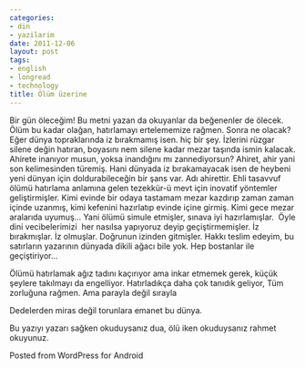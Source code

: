 ```yaml
---
categories:
- din
- yazilarim
date: 2011-12-06
layout: post
tags:
- english
- longread
- technology
title: Ölüm üzerine
---
```


Bir gün öleceğim! Bu metni yazan da okuyanlar da beğenenler de ölecek. Ölüm bu kadar olağan, hatırlamayı ertelememize rağmen. Sonra ne olacak? Eğer dünya topraklarında iz bırakmamış isen. hiç bir şey. İzlerini rüzgar silene değin hatıran, boyasını nem silene kadar mezar taşında ismin kalacak. Ahirete inanıyor musun, yoksa inandığını mı zannediyorsun? Ahiret, ahir yani son kelimesinden türemiş. Hani dünyada iz bırakamayacak isen de heybeni yeni dünyan için doldurabileceğin bir şans var. Adı ahirettir. Ehli tasavvuf ölümü hatırlama anlamına gelen tezekkür-ü mevt için inovatif yöntemler geliştirmişler. Kimi evinde bir odaya tastamam mezar kazdırıp zaman zaman içinde uzanmış, kimi kefenini hazırlatıp evinde içine girmiş. Kimi gece mezar aralarıda uyumuş... Yani ölümü simule etmişler, sınava iyi hazırlamışlar.  Öyle dini vecibelerimizi  her nasılsa yapıyoruz deyip geçiştirmemişler. İz bırakmışlar. İz olmuşlar. Doğrunun izinden gitmişler. Hakkı teslim edeyim, bu satırların yazarının dünyada dikili ağacı bile yok. Hep bostanlar ile geçiştiriyor...

Ölümü hatırlamak ağız tadını kaçırıyor ama inkar etmemek gerek, küçük şeylere takılmayı da engelliyor. Hatırladıkça daha çok tanıdık geliyor, Tüm zorluğuna rağmen. Ama parayla değil sırayla

Dedelerden miras değil torunlara emanet bu dünya.

Bu yazıyı yazarı sağken okuduysanız dua, ölü iken okuduysanız rahmet okuyunuz.

Posted from WordPress for Android
